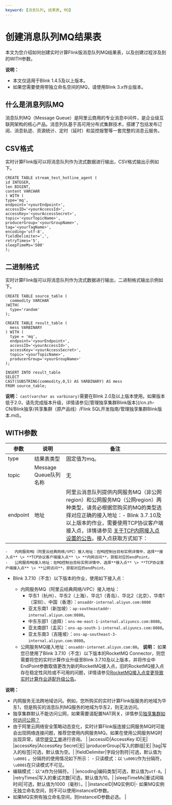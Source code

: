 ```yaml
---
keyword: [消息队列, 结果表, MQ]
---
```


# 创建消息队列MQ结果表

本文为您介绍如何创建实时计算Flink版消息队列MQ结果表，以及创建过程涉及到的WITH参数。

**说明：**

-   本文仅适用于Blink 1.4.5及以上版本。
-   如果您需要使用带独立命名空间的MQ，请使用Blink 3.x作业版本。

## 什么是消息列队MQ

消息队列MQ（Message Queue）是阿里云商用的专业消息中间件，是企业级互联网架构的核心产品。消息列队基于高可用分布式集群技术，搭建了包括发布订阅、消息轨迹、资源统计、定时（延时）和监控报警等一套完整的消息云服务。

## CSV格式

实时计算Flink版可以将消息队列作为流式数据进行输出，CSV格式输出示例如下。

```
CREATE TABLE stream_test_hotline_agent (
id INTEGER,
len BIGINT,
content VARCHAR
) WITH (
type='mq',
endpoint='<yourEndpoint>',
accessID='<yourAccessId>',
accessKey='<yourAccessSecret>',
topic='<yourTopicName>',
producerGroup='<yourGroupName>',
tag='<yourTagName>',
encoding='utf-8',
fieldDelimiter=',',
retryTimes='5',
sleepTimeMs='500'
);
```

## 二进制格式

实时计算Flink版可以将消息队列作为流式数据进行输出，二进制格式输出示例如下。

```
CREATE TABLE source_table (
  commodity VARCHAR
)WITH(
  type='random'
);

CREATE TABLE result_table (
  mess VARBINARY
) WITH (
  type = 'mq',
  endpoint='<yourEndpoint>',
  accessID='<yourAccessId>',
  accessKey='<yourAccessSecret>',
  topic='<yourTopicName>',
  producerGroup='<yourGroupName>'
);

INSERT INTO result_table
SELECT 
CAST(SUBSTRING(commodity,0,5) AS VARBINARY) AS mess   
FROM source_table;
```

**说明：** `cast(varchar as varbinary)`需要在Blink 2.0及以上版本使用。如果版本低于2.0，请先完成版本升级，详情请参见[管理独享集群Blink版本](/cn.zh-CN/Blink独享/共享集群（原产品线）/Flink SQL开发指南/管理独享集群Blink版本.md)。

## WITH参数

|参数|说明|备注|
|--|--|--|
|type|结果表类型|固定值为mq。|
|topic|Message Queue队列名称|无|
|endpoint|地址|阿里云消息队列提供内网服务MQ（非公网region）和公网服务MQ（公网region）两种类型，请务必根据您购买的MQ的类型选择对应正确的接入地址：-   Blink 3.7.10及以上版本的作业，需要使用TCP协议客户端接入点，详情请参见 [关于TCP内网接入点设置的公告]()。接入点获取方式如下：
    -   内网服务MQ（阿里云经典网络/VPC）接入地址：在MQ控制台目标实例详情中，选择**接入点** \> **TCP协议客户端接入点** \> **内网访问**，获取对应的endPoint。
    -   公网服务MQ接入地址：在MQ控制台目标实例详情中，选择**接入点** \> **TCP协议客户端接入点** \> **公网访问**，获取对应的endPoint。
-   Blink 3.7.10（不含）以下版本的作业，使用如下接入点：

    -   内网服务MQ（阿里云经典网络/VPC）接入地址：
        -   华东1（杭州）、华东2（上海）、华北1（青岛）、华北2（北京）、华南1（深圳）、中国（香港）：`onsaddr-internal.aliyun.com:8080`
        -   亚太东南1（新加坡）：`ap-southeastaddr-internal.aliyun.com:8080`。
        -   中东东部1（迪拜）：`ons-me-east-1-internal.aliyuncs.com:8080`。
        -   亚太南部1（孟买）：`ons-ap-south-1-internal.aliyuncs.com:8080`。
        -   亚太东南3（吉隆坡）：`ons-ap-southeast-3-internal.aliyun.com:8080`。
    -   公网服务MQ接入地址：`onsaddr-internet.aliyun.com:80`。
**说明：** 如果您已使用了Blink 3.7.10（不含）以下版本的RocketMQ Connector，则您需要将您的实时计算作业升级至Blink 3.7.10及以上版本，并将作业中EndPoint参数取值更改为新的RocketMQ接入点，旧的RocketMQ接入点存在稳定性风险或不可用的问题，详情请参见[RocketMQ接入点变更导致实时计算作业适配升级公告](/cn.zh-CN/Flink全托管/产品公告.md)。


**说明：**

-   内网服务无法跨地域访问。例如，您所购买的实时计算Flink版服务的地域为华东1，但是购买的消息队列MQ服务的地域为华东2，则无法访问。
-   独享集群默认不能访问公网，如果需要请配置NAT网关，详情参见[独享集群如何访问公网？](/cn.zh-CN/Blink独享/共享集群（原产品线）/常见问题/如何使用.md)
-   由于阿里云网络安全策略动态变化，实时计算Flink版连接公网服务MQ时可能会出现网络连接问题，推荐您使用内网服务MQ。如果在使用公网服务MQ时出现异常，请您[提交工单](https://selfservice.console.aliyun.com/ticket/createIndex?accounttraceid=f7b76db740fa486baa4b63bd5848fbc1idrb)进行咨询。 |
|accessID|AccessKey ID|无|
|accessKey|AccessKey Secret|无|
|producerGroup|写入的群组|无|
|tag|写入的标签|可选，默认值为空。|
|fieldDelimiter|字段分割符|可选，默认值为`\u0001` 。分隔符的使用情况如下所示： -   只读模式：以 `\u0001`作为分隔符，`\u0001`在只读模式不可见。
-   编辑模式：以`^A`作为分隔符。 |
|encoding|编码类型|可选，默认值为`utf-8`。|
|retryTimes|写入的重试次数|可选，默认值为10。|
|sleepTimeMs|重试间隔时间|可选，默认值为1000（毫秒）。|
|instanceID|MQ实例ID|-   如果MQ实例无独立命名空间，则不可以使用instanceID参数。
-   如果MQ实例有独立命名空间，则instanceID参数必选。 |

